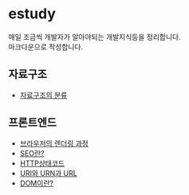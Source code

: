 # estudy

매일 조금씩 개발자가 알아야되는 개발지식등을 정리합니다.
<br>
마크다운으로 작성합니다.

## 자료구조
- [자료구조의 분류](https://github.com/TKSK2884/estudy/blob/main/자료구조/자료구조의%20분류.md)

## 프론트엔드
- [브라우저의 렌더링 과정](https://github.com/TKSK2884/estudy/blob/main/프론트엔드/브라우저의%20렌더링%20과정.md)
- [SEO란?](https://github.com/TKSK2884/estudy/blob/main/프론트엔드/SEO란%3F.md)
- [HTTP상태코드](https://github.com/TKSK2884/estudy/blob/main/프론트엔드/HTTP상태코드.md)
- [URI와 URN과 URL](https://github.com/TKSK2884/estudy/blob/main/프론트엔드/URI와%20URN과%20URL.md)
- [DOM이란?](https://github.com/TKSK2884/estudy/blob/main/프론트엔드/DOM이란%3F.md)

